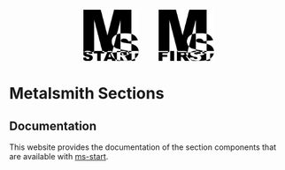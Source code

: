 <p align="center">
  <img alt="Metalsmith Start" src="https://github.com/wernerglinka/ms-start/blob/main/msstart.png?raw=true" width="100" />
  <span>&nbsp;&nbsp;&nbsp;&nbsp;&nbsp;&nbsp;&nbsp;</span>
  <img alt="Metalsmith First" src="https://github.com/wernerglinka/metalsmith-first/blob/main/msfirst.png?raw=true" width="100" />
</p>

# Metalsmith Sections
## Documentation

This website provides the documentation of the section components that are available with [ms-start](https://github.com/wernerglinka/ms-start).


